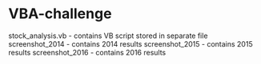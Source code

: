 # VBA-challenge
stock_analysis.vb  - contains VB script stored in separate file
screenshot_2014  -  contains 2014 results
screenshot_2015   - contains 2015 results
screenshot_2016   - contains 2016 results